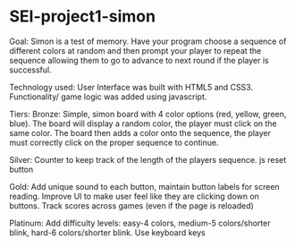 # SEI-project1-simon

Goal:
Simon is a test of memory. Have your program choose a sequence of different colors at random and then prompt your player to repeat the sequence allowing them to go to advance to next round if the player is successful.

Technology used:
User Interface was built with HTML5 and CSS3. Functionality/ game logic was added using javascript.

Tiers:
Bronze:
Simple, simon board with 4 color options (red, yellow, green, blue). The board will display a random color, the player must click on the same color. The board then adds a color onto the sequence, the player must correctly click on the proper sequence to continue.

Silver:
Counter to keep track of the length of the players sequence.
js reset button

Gold:
Add unique sound to each button, maintain button labels for screen reading.
Improve UI to make user feel like they are clicking down on buttons.
Track scores across games (even if the page is reloaded)

Platinum:
Add difficulty levels: easy-4 colors, medium-5 colors/shorter blink, hard-6 colors/shorter blink.
Use keyboard keys
